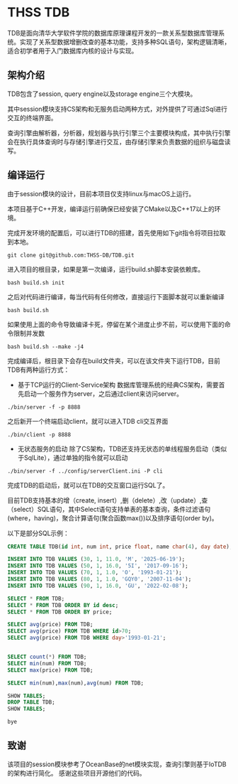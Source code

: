 # THSS TDB 
TDB是面向清华大学软件学院的数据库原理课程开发的一款关系型数据库管理系统。实现了关系型数据增删改查的基本功能，支持多种SQL语句，架构逻辑清晰，适合初学者用于入门数据库内核的设计与实现。

## 架构介绍
TDB包含了session, query engine以及storage engine三个大模块。

其中session模块支持CS架构和无服务启动两种方式，对外提供了可通过Sql进行交互的终端界面。

查询引擎由解析器，分析器，规划器与执行引擎三个主要模块构成，其中执行引擎会在执行具体查询时与存储引擎进行交互，由存储引擎来负责数据的组织与磁盘读写。

## 编译运行
由于session模块的设计，目前本项目仅支持linux与macOS上运行。

本项目基于C++开发，编译运行前确保已经安装了CMake以及C++17以上的环境。


完成开发环境的配置后，可以进行TDB的搭建，首先使用如下git指令将项目拉取到本地。
```git
git clone git@github.com:THSS-DB/TDB.git
```
进入项目的根目录，如果是第一次编译，运行build.sh脚本安装依赖库。
```
bash build.sh init
```
之后对代码进行编译，每当代码有任何修改，直接运行下面脚本就可以重新编译
```
bash build.sh
```
如果使用上面的命令导致编译卡死，停留在某个进度止步不前，可以使用下面的命令限制并发数
```
bash build.sh --make -j4
```
完成编译后，根目录下会存在build文件夹，可以在该文件夹下运行TDB，目前TDB有两种运行方式：
- 基于TCP运行的Client-Service架构
数据库管理系统的经典CS架构，需要首先启动一个服务作为server，之后通过client来访问server。
```shell
./bin/server -f -p 8888
```
之后新开一个终端启动client，就可以进入TDB cli交互界面
 ```shell
 ./bin/client -p 8888
```
- 无状态服务的启动
除了CS架构，TDB还支持无状态的单线程服务启动（类似于SqlLite），通过单独的指令就可以启动
```
./bin/server -f ../config/serverClient.ini -P cli
```
完成TDB的启动后，就可以在TDB的交互窗口运行SQL了。

目前TDB支持基本的增（create, insert）,删（delete）,改（update）,查（select）SQL语句，其中Select语句支持单表的基本查询，条件过滤语句(where，having)，聚合计算语句(聚合函数max())以及排序语句(order by)。

以下是部分SQL示例：
```SQL
CREATE TABLE TDB(id int, num int, price float, name char(4), day date);

INSERT INTO TDB VALUES (30, 1, 11.0, 'M', '2025-06-19');
INSERT INTO TDB VALUES (50, 1, 16.0, '5I', '2017-09-16');
INSERT INTO TDB VALUES (70, 1, 1.0, 'O', '1993-01-21');
INSERT INTO TDB VALUES (80, 1, 1.0, 'GQY0', '2007-11-04');
INSERT INTO TDB VALUES (90, 1, 16.0, 'GU', '2022-02-08');  

SELECT * FROM TDB;
SELECT * FROM TDB ORDER BY id desc;
SELECT * FROM TDB ORDER BY price;

SELECT avg(price) FROM TDB; 
SELECT avg(price) FROM TDB WHERE id>70; 
SELECT avg(price) FROM TDB WHERE day>'1993-01-21';


SELECT count(*) FROM TDB;
SELECT min(num) FROM TDB;
SELECT max(price) FROM TDB;

SELECT min(num),max(num),avg(num) FROM TDB;

SHOW TABLES;
DROP TABLE TDB;
SHOW TABLES;

bye
```

## 致谢
该项目的session模块参考了OceanBase的net模块实现，查询引擎则基于IoTDB的架构进行简化。
感谢这些项目开源他们的代码。
 
